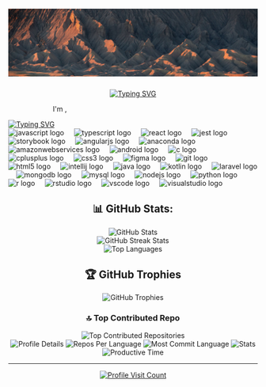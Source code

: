 ![logo](https://github.com/OshiMC/OshiMC/blob/main/intricate-explorer-t11SFyhfjkk-unsplash%20(1).jpg)
<div align="center">
    <h3></h3>
    <a href="https://git.io/typing-svg">
  <img src="https://readme-typing-svg.herokuapp.com?font=Fira+Code&size=25&pause=1000&color=6CC6F7&center=true&width=435&lines=Hi+%F0%9F%91%8B%2C+I'm+Oshini+Malshika" alt="Typing SVG">
    </a>
</div>


<p style="text-align: left; padding-left: 90px">I'm ,</p>
            <a href="https://git.io/typing-svg"><img
                    src="https://readme-typing-svg.herokuapp.com?font=Poppins&weight=600&size=40&duration=1000&pause=1000&color=F7F409F4&vCenter=true&width=800&height=100&lines=Software+Engineer;Software+Developer;Web+Designer+;Web+Developer;UX+%2F+UI+Designer;Professional+Coder"
                    alt="Typing SVG"/></a>
<div align="left">
  <img src="https://cdn.jsdelivr.net/gh/devicons/devicon/icons/javascript/javascript-original.svg" height="40" alt="javascript logo"  />
  <img width="12" />
  <img src="https://cdn.jsdelivr.net/gh/devicons/devicon/icons/typescript/typescript-original.svg" height="40" alt="typescript logo"  />
  <img width="12" />
  <img src="https://cdn.jsdelivr.net/gh/devicons/devicon/icons/react/react-original.svg" height="40" alt="react logo"  />
  <img width="12" />
  <img src="https://cdn.jsdelivr.net/gh/devicons/devicon/icons/jest/jest-plain.svg" height="40" alt="jest logo"  />
  <img width="12" />
  <img src="https://cdn.jsdelivr.net/gh/devicons/devicon/icons/storybook/storybook-original.svg" height="40" alt="storybook logo"  />
  <img width="12" />
  <img src="https://cdn.jsdelivr.net/gh/devicons/devicon/icons/angularjs/angularjs-original.svg" height="40" alt="angularjs logo"  />
  <img width="12" />
  <img src="https://cdn.jsdelivr.net/gh/devicons/devicon/icons/anaconda/anaconda-original.svg" height="40" alt="anaconda logo"  />
  <img width="12" />
  <img src="https://cdn.jsdelivr.net/gh/devicons/devicon/icons/amazonwebservices/amazonwebservices-line-wordmark.svg" height="40" alt="amazonwebservices logo"  />
  <img width="12" />
  <img src="https://cdn.jsdelivr.net/gh/devicons/devicon/icons/android/android-original.svg" height="40" alt="android logo"  />
  <img width="12" />
  <img src="https://cdn.jsdelivr.net/gh/devicons/devicon/icons/c/c-original.svg" height="40" alt="c logo"  />
  <img width="12" />
  <img src="https://cdn.jsdelivr.net/gh/devicons/devicon/icons/cplusplus/cplusplus-original.svg" height="40" alt="cplusplus logo"  />
  <img width="12" />
  <img src="https://cdn.jsdelivr.net/gh/devicons/devicon/icons/css3/css3-original.svg" height="40" alt="css3 logo"  />
  <img width="12" />
  <img src="https://cdn.jsdelivr.net/gh/devicons/devicon/icons/figma/figma-original.svg" height="40" alt="figma logo"  />
  <img width="12" />
  <img src="https://cdn.jsdelivr.net/gh/devicons/devicon/icons/git/git-original.svg" height="40" alt="git logo"  />
  <img width="12" />
  <img src="https://cdn.jsdelivr.net/gh/devicons/devicon/icons/html5/html5-original.svg" height="40" alt="html5 logo"  />
  <img width="12" />
  <img src="https://cdn.jsdelivr.net/gh/devicons/devicon/icons/intellij/intellij-original.svg" height="40" alt="intellij logo"  />
  <img width="12" />
  <img src="https://cdn.jsdelivr.net/gh/devicons/devicon/icons/java/java-original.svg" height="40" alt="java logo"  />
  <img width="12" />
  <img src="https://cdn.jsdelivr.net/gh/devicons/devicon/icons/kotlin/kotlin-original.svg" height="40" alt="kotlin logo"  />
  <img width="12" />
  <img src="https://cdn.jsdelivr.net/gh/devicons/devicon/icons/laravel/laravel-original.svg" height="40" alt="laravel logo"  />
  <img width="12" />
  <img src="https://cdn.jsdelivr.net/gh/devicons/devicon/icons/mongodb/mongodb-original.svg" height="40" alt="mongodb logo"  />
  <img width="12" />
  <img src="https://cdn.jsdelivr.net/gh/devicons/devicon/icons/mysql/mysql-original.svg" height="40" alt="mysql logo"  />
  <img width="12" />
  <img src="https://cdn.jsdelivr.net/gh/devicons/devicon/icons/nodejs/nodejs-original.svg" height="40" alt="nodejs logo"  />
  <img width="12" />
  <img src="https://cdn.jsdelivr.net/gh/devicons/devicon/icons/python/python-original.svg" height="40" alt="python logo"  />
  <img width="12" />
  <img src="https://cdn.jsdelivr.net/gh/devicons/devicon/icons/r/r-original.svg" height="40" alt="r logo"  />
  <img width="12" />
  <img src="https://cdn.jsdelivr.net/gh/devicons/devicon/icons/rstudio/rstudio-original.svg" height="40" alt="rstudio logo"  />
  <img width="12" />
  <img src="https://cdn.jsdelivr.net/gh/devicons/devicon/icons/vscode/vscode-original.svg" height="40" alt="vscode logo"  />
  <img width="12" />
  <img src="https://cdn.jsdelivr.net/gh/devicons/devicon/icons/visualstudio/visualstudio-plain.svg" height="40" alt="visualstudio logo"  />
</div>

<div align="center">
  <h2>📊 GitHub Stats:</h2>
  <img src="https://github-readme-stats.vercel.app/api?username=OshiMC&theme=darcula&hide_border=true&include_all_commits=true&count_private=false" alt="GitHub Stats"><br/>
  <img src="https://github-readme-streak-stats.herokuapp.com/?user=OshiMC&theme=darcula&hide_border=true" alt="GitHub Streak Stats"><br/>
  <img src="https://github-readme-stats.vercel.app/api/top-langs/?username=OshiMC&theme=darcula&hide_border=true&include_all_commits=true&count_private=false&layout=compact" alt="Top Languages">
</div>
<div align="center">
  <h2>🏆 GitHub Trophies</h2>
  <img src="https://github-profile-trophy.vercel.app/?username=OshiMC&theme=dracula&no-frame=true&no-bg=true&margin-w=4" alt="GitHub Trophies">

  <h3>🔝 Top Contributed Repo</h3>
  <img src="https://github-contributor-stats.vercel.app/api?username=OshiMC&limit=5&theme=darcula&combine_all_yearly_contributions=true" alt="Top Contributed Repositories">

<div align="center">
  <img src="http://github-profile-summary-cards.vercel.app/api/cards/profile-details?username=OshiMC&theme=darcula" alt="Profile Details">
  <img src="http://github-profile-summary-cards.vercel.app/api/cards/repos-per-language?username=OshiMC&theme=darcula" alt="Repos Per Language">
  <img src="http://github-profile-summary-cards.vercel.app/api/cards/most-commit-language?username=OshiMC&theme=darcula" alt="Most Commit Language">
  <img src="http://github-profile-summary-cards.vercel.app/api/cards/stats?username=OshiMC&theme=darcula" alt="Stats">
  <img src="http://github-profile-summary-cards.vercel.app/api/cards/productive-time?username=OshiMC&theme=darcula&utcOffset=8" alt="Productive Time">
</div>


  <hr/>
  <a href="https://visitcount.itsvg.in">
    <img src="https://visitcount.itsvg.in/api?id=OshiMC&icon=6&color=13" alt="Profile Visit Count">
  </a>
</div>







